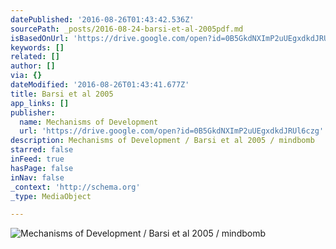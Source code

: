 ```yaml
---
datePublished: '2016-08-26T01:43:42.536Z'
sourcePath: _posts/2016-08-24-barsi-et-al-2005pdf.md
isBasedOnUrl: 'https://drive.google.com/open?id=0B5GkdNXImP2uUEgxdkdJRUl6czg'
keywords: []
related: []
author: []
via: {}
dateModified: '2016-08-26T01:43:41.677Z'
title: Barsi et al 2005
app_links: []
publisher:
  name: Mechanisms of Development
  url: 'https://drive.google.com/open?id=0B5GkdNXImP2uUEgxdkdJRUl6czg'
description: Mechanisms of Development / Barsi et al 2005 / mindbomb
starred: false
inFeed: true
hasPage: false
inNav: false
_context: 'http://schema.org'
_type: MediaObject

---
```

![Mechanisms of Development / Barsi et al 2005 / mindbomb](https://the-grid-user-content.s3-us-west-2.amazonaws.com/12cbc3a0-225d-407d-ad02-79c59fd07247.jpg)